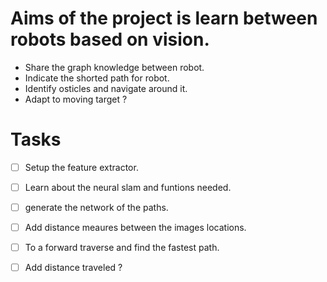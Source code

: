 # Aims of the project is learn between robots based on vision.

- Share the graph knowledge between robot.
- Indicate the shorted path for robot.
- Identify osticles and navigate around it.
- Adapt to moving target ?

# Tasks
- [ ] Setup the feature extractor.
- [ ] Learn about the neural slam and funtions needed.
- [ ] generate the network of the paths.
- [ ] Add distance meaures between the images locations.
- [ ] To a forward traverse and find the fastest path.
- [ ] Add distance traveled ?



